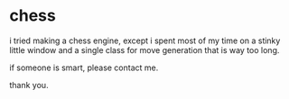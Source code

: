 # chess

i tried making a chess engine, except i spent most of my time on a stinky little window and a single class for move generation that is way too long.

if someone is smart, please contact me.

thank you.

